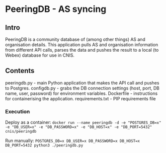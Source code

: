 
# PeeringDB - AS syncing

## Intro

PeeringDB is a community database of (among other things) AS and organisation details. This application pulls AS and organisation information from different API calls, parses the data and pushes the result to a local (to Webex) database for use in CNIS.

## Contents 

peeringdb.py - main Python application that makes the API call and pushes to Postgres.
configdb.py - grabs the DB connection settings (host, port, DB name, user, password) for environment variables.
Dockerfile - instructions for containerising the application.
requirements.txt - PIP requirements file

### Execution 

Deploy as a container:
`docker run --name peeringdb -d -e "POSTGRES_DB=x" -e "DB_USER=x" -e "DB_PASSWORD=x" -e "DB_HOST=x" -e "DB_PORT=5432" cnis/peeringdb`


Run manually:
 `POSTGRES_DB=x DB_USER=x DB_PASSWORD=x DB_HOST=x DB_PORT=5432 python3 ./peeringdb.py`
